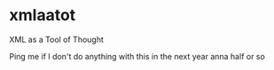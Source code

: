 # xmlaatot

XML as a Tool of Thought

Ping me if I don't do anything with this in the next year anna half or so
